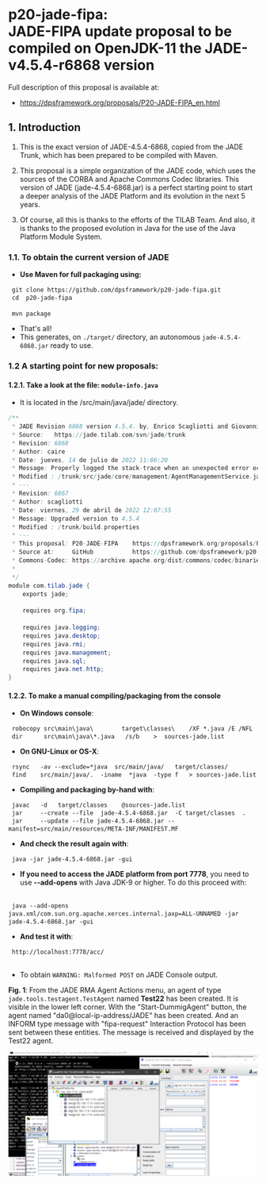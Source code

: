 # p20-jade-fipa: <br>JADE-FIPA update proposal to be compiled on OpenJDK-11 the JADE-v4.5.4-r6868 version

Full description of this proposal is available at:
-  <https://dpsframework.org/proposals/P20-JADE-FIPA_en.html>


## 1. Introduction

1. This is the exact version of JADE-4.5.4-6868, copied from the JADE Trunk, which has been prepared to be compiled with Maven.

1. This proposal is a simple organization of the JADE code, which uses the sources of the CORBA and Apache Commons Codec libraries. This version of JADE (jade-4.5.4-6868.jar) is a perfect starting point to start a deeper analysis of the JADE Platform and its evolution in the next 5 years.

1. Of course, all this is thanks to the efforts of the TILAB Team. And also, it is thanks to the proposed evolution in Java for the use of the Java Platform Module System.


### 1.1. To obtain the current version of JADE

- **Use Maven for full packaging using:**

```shell
 git clone https://github.com/dpsframework/p20-jade-fipa.git
 cd  p20-jade-fipa

 mvn package
```
- That's all!
- This generates, on `./target/` directory, an autonomous `jade-4.5.4-6868.jar` ready to use.

### 1.2 A starting point for new proposals:

#### 1.2.1. Take a look at the file: `module-info.java`

- It is located in the /src/main/java/jade/ directory.

```java
/**
 * JADE Revision 6868 version 4.5.4. by, Enrico Scagliotti and Giovanni Caire.
 * Source:   https://jade.tilab.com/svn/jade/trunk
 * Revision: 6868
 * Author: caire
 * Date: jueves, 14 de julio de 2022 11:06:20
 * Message: Properly logged the stack-trace when an unexpected error occurs creating an agent.
 * Modified : /trunk/src/jade/core/management/AgentManagementService.java
 * ---
 * Revision: 6867
 * Author: scagliotti
 * Date: viernes, 29 de abril de 2022 12:07:55
 * Message: Upgraded version to 4.5.4
 * Modified : /trunk/build.properties
 * ---
 * This proposal: P20-JADE-FIPA    https://dpsframework.org/proposals/P20-JADE-FIPA_en.html
 * Source at:     GitHub           https://github.com/dpsframework/p20-jade-fipa
 * Commons-Codec: https://archive.apache.org/dist/commons/codec/binaries/commons-codec-1.3.tar.gz
 *            
 */
module com.tilab.jade {
	exports jade;
    
	requires org.fipa;
    
	requires java.logging;
	requires java.desktop;
	requires java.rmi;
	requires java.management;
	requires java.sql;
	requires java.net.http;
}

```


#### 1.2.2. To make a manual compiling/packaging from the console

- **On Windows console**:

```shell
 robocopy src\main\java\        target\classes\    /XF *.java /E /NFL
 dir      src\main\java\*.java   /s/b    >  sources-jade.list
```


- **On GNU-Linux or OS-X**:

```shell
 rsync   -av --exclude=*java  src/main/java/   target/classes/
 find    src/main/java/.  -iname  *java  -type f   > sources-jade.list
```



- **Compiling and packaging by-hand with**:

```shell
 javac   -d   target/classes    @sources-jade.list
 jar     --create --file  jade-4.5.4-6868.jar  -C target/classes  .
 jar     --update --file jade-4.5.4-6868.jar --manifest=src/main/resources/META-INF/MANIFEST.MF
```

- **And check the result again with**:

```shell 
 java -jar jade-4.5.4-6868.jar -gui
```

- **If you need to access the JADE platform from port 7778**, you need to use **--add-opens** with Java JDK-9 or higher. To do this proceed with:

```shell

 java --add-opens java.xml/com.sun.org.apache.xerces.internal.jaxp=ALL-UNNAMED -jar jade-4.5.4-6868.jar -gui
```

- **And test it with**:

```shell
 http://localhost:7778/acc/
 
```
- To obtain `WARNING: Malformed POST` on JADE Console output.



**Fig. 1**: From the JADE RMA Agent Actions menu, an agent of type `jade.tools.testagent.TestAgent` named **Test22** has been created. It is visible in the lower left corner. With the "Start-DummigAgent" button, the agent named "da0@local-ip-address/JADE" has been created. And an INFORM type message with "fipa-request" Interaction Protocol has been sent between these entities. The message is received and displayed by the Test22 agent.

![Results of test](./images/test-jade-rma-agent-454-6868-Java-JDK-17.png)


